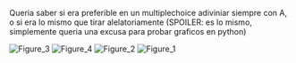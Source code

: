 Queria saber si era preferible en un multiplechoice adiviniar siempre con A, o si era lo mismo que tirar alelatoriamente (SPOILER: es lo mismo, simplemente queria una excusa para probar graficos en python)




![Figure_3](https://user-images.githubusercontent.com/80662397/187766450-6499ea41-ca38-4fc0-9c36-454589f021d7.png)
![Figure_4](https://user-images.githubusercontent.com/80662397/187766456-55a97c9e-88b7-49cf-babc-138347157c44.png)
![Figure_2](https://user-images.githubusercontent.com/80662397/187766469-71ca9cf3-d1ab-4b6e-85ff-521cbbdb7c5c.png)
![Figure_1](https://user-images.githubusercontent.com/80662397/187766475-ad7f8090-500a-4194-b290-6053952baba4.png)
